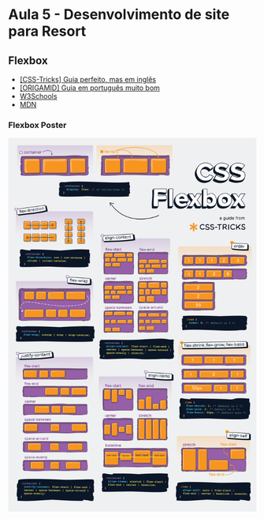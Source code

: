 # Aula 5 - Desenvolvimento de site para Resort

## Flexbox

- [[CSS-Tricks] Guia perfeito, mas em inglês](https://css-tricks.com/snippets/css/a-guide-to-flexbox/)
- [[ORIGAMID] Guia em português muito bom](https://origamid.com/projetos/flexbox-guia-completo/)
- [W3Schools](https://www.w3schools.com/css/css3_flexbox.asp)
- [MDN](https://developer.mozilla.org/pt-BR/docs/Web/CSS/CSS_flexible_box_layout/Basic_concepts_of_flexbox)

### Flexbox Poster

![CSS Flexbox Poster](./css-flexbox-poster.png)